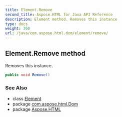 ```yaml
---
title: Element.Remove
second_title: Aspose.HTML for Java API Reference
description: Element method. Removes this instance
type: docs
weight: 360
url: /java/com.aspose.html.dom/element/remove/
---
```

## Element.Remove method

Removes this instance.

```java
public void Remove()
```

### See Also

* class [Element](../)
* package [com.aspose.html.Dom](../../element/)
* package [Aspose.HTML](../../../)
